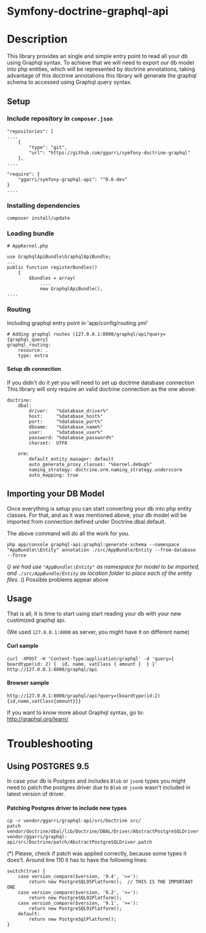 Symfony-doctrine-graphql-api
=====

# Description
This library provides an single and simple entry point to read all your db using Graphql syntax.
To achieve that we will need to export our db model into php entities, which will be represented
  by doctrine annotations, taking advantage of this doctrine annotations this library will generate
  the graphql schema to accessed using Graphql query syntax.

## Setup

### Include repository in `composer.json`

```
"repositories": [
....
    {
        "type": "git",
        "url": "https://github.com/ggarri/symfony-doctrine-graphql"
    },
....

"require": {
    "ggarri/symfony-graphql-api": "^0.6-dev"
}
....
```

### Installing dependencies
```
composer install/update
```

### Loading bundle
```
# AppKernel.php

use GraphqlApiBundle\GraphqlApiBundle;
...
public function registerBundles()
    {
        $bundles = array(
            ....
            new GraphqlApiBundle(),
....
```

### Routing
Including graphql entry point in 'app/config/routing.yml'
```
# Adding graphql routes (127.0.0.1:8000/graphql/api?query={graphql_query}
graphql_routing:
    resource: .
    type: extra
```


#### Setup db connection
If you didn't do it yet you will need to set up doctrine database connection This library will only require an valid doctrine connection as the one above:
```
doctrine:
    dbal:
        driver:   "%database_driver%"
        host:     "%database_host%"
        port:     "%database_port%"
        dbname:   "%database_name%"
        user:     "%database_user%"
        password: "%database_password%"
        charset:  UTF8

    orm:
        default_entity_manager: default
        auto_generate_proxy_classes: "%kernel.debug%"
        naming_strategy: doctrine.orm.naming_strategy.underscore
        auto_mapping: true
```

## Importing your DB Model

Once everything is setup you can start converting your db into php entity classes.
For that, and as it was mentioned above, your db model will be imported from connection defined under Doctrine.dbal.default.

The above command will do all the work for you.  

```
php app/console graphql-api:graphql:generate-schema --namespace "AppBundle\\Entity" annotation ./src/AppBundle/Entity --from-database --force
```

(*) we had use `"AppBundle\\Entity"` as namespace for model to be imported, and `./src/AppBundle/Entity` 
as location folder to place each of the entity files.
(*) Possible problems appear above


## Usage

That is all, it is time to start using start reading your db with your new custimized graphql api.

(We used `127.0.0.1:8000` as server, you might have it on different name)

#### Curl sample
```
curl -XPOST -H 'Content-Type:application/graphql' -d 'query={  boardtype(id: 2) {  id, name, vatClass { amount }  } }' http://127.0.0.1:8000/graphql/api
```

#### Browser sample
```
http://127.0.0.1:8000/graphql/api?query={boardtype(id:2){id,name,vatClass{amount}}}
```

If you want to know more about Graphql syntax, go to: http://graphql.org/learn/

# Troubleshooting

## Using POSTGRES 9.5
In case your db is Postgres and includes `Blob` or `jsonb` types you might need to patch the 
postgres driver due to `Blob` or `jsonb` wasn't included in latest version of driver.

#### Patching Postgres driver to include new types
``` 
cp -r vendor/ggarri/graphql-api/src/Doctrine src/
patch vendor/doctrine/dbal/lib/Doctrine/DBAL/Driver/AbstractPostgreSQLDriver.php vendor/ggarri/graphql-api/src/Doctrine/patch/AbstractPostgreSQLDriver.patch
```
(*) Please, check if patch was applied correctly, because some types it does't.
Around line 110 it has to have the following lines:
```
switch(true) {
    case version_compare($version, '9.4', '>='):
        return new PostgreSQL95Platform();  // THIS IS THE IMPORTANT ONE
    case version_compare($version, '9.2', '>='):
        return new PostgreSQL92Platform();
    case version_compare($version, '9.1', '>='):
        return new PostgreSQL91Platform();
    default:
        return new PostgreSqlPlatform();
}
```
